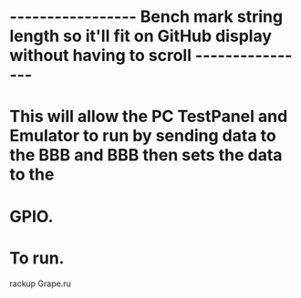 # ----------------- Bench mark string length so it'll fit on GitHub display without having to scroll ----------------
# This will allow the PC TestPanel and Emulator to run by sending data to the BBB and BBB then sets the data to the 
# GPIO.
#
# To run.  
rackup Grape.ru
